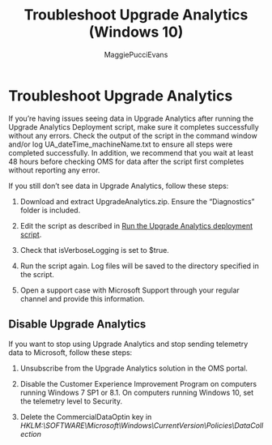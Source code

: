 ﻿---
title: Troubleshoot Upgrade Analytics (Windows 10)
description: Provides troubleshooting information for Upgrade Analytics.
ms.prod: w10
author: MaggiePucciEvans
---

# Troubleshoot Upgrade Analytics

If you’re having issues seeing data in Upgrade Analytics after running the Upgrade Analytics Deployment script, make sure it completes successfully without any errors. Check the output of the script in the command window and/or log UA_dateTime_machineName.txt to ensure all steps were completed successfully. In addition, we recommend that you wait at least 48 hours before checking OMS for data after the script first completes without reporting any error. 

If you still don’t see data in Upgrade Analytics, follow these steps:

1.  Download and extract UpgradeAnalytics.zip. Ensure the “Diagnostics” folder is included.

2.  Edit the script as described in [Run the Upgrade Analytics deployment script](upgrade-analytics-get-started.md#run-the-upgrade-analytics-deployment-script).

3.  Check that isVerboseLogging is set to $true.

4.  Run the script again. Log files will be saved to the directory specified in the script.

5.  Open a support case with Microsoft Support through your regular channel and provide this information.

## Disable Upgrade Analytics

If you want to stop using Upgrade Analytics and stop sending telemetry data to Microsoft, follow these steps:

1.  Unsubscribe from the Upgrade Analytics solution in the OMS portal.

2.  Disable the Customer Experience Improvement Program on computers running Windows 7 SP1 or 8.1. On computers running Windows 10, set the telemetry level to Security.

3.  Delete the CommercialDataOptin key in *HKLM:\\SOFTWARE\\Microsoft\\Windows\\CurrentVersion\\Policies\\DataCollection*

